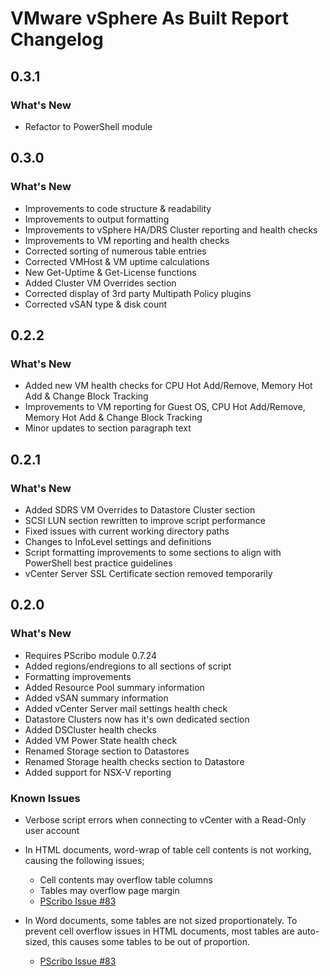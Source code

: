 # VMware vSphere As Built Report Changelog

## 0.3.1
### What's New
- Refactor to PowerShell module

## 0.3.0
### What's New
- Improvements to code structure & readability
- Improvements to output formatting
- Improvements to vSphere HA/DRS Cluster reporting and health checks
- Improvements to VM reporting and health checks
- Corrected sorting of numerous table entries
- Corrected VMHost & VM uptime calculations
- New Get-Uptime & Get-License functions
- Added Cluster VM Overrides section
- Corrected display of 3rd party Multipath Policy plugins
- Corrected vSAN type & disk count

## 0.2.2
### What's New
- Added new VM health checks for CPU Hot Add/Remove, Memory Hot Add & Change Block Tracking
- Improvements to VM reporting for Guest OS, CPU Hot Add/Remove, Memory Hot Add & Change Block Tracking
- Minor updates to section paragraph text

## 0.2.1
### What's New
- Added SDRS VM Overrides to Datastore Cluster section
- SCSI LUN section rewritten to improve script performance
- Fixed issues with current working directory paths
- Changes to InfoLevel settings and definitions
- Script formatting improvements to some sections to align with PowerShell best practice guidelines
- vCenter Server SSL Certificate section removed temporarily   

## 0.2.0
### What's New
- Requires PScribo module 0.7.24
- Added regions/endregions to all sections of script
- Formatting improvements
- Added Resource Pool summary information
- Added vSAN summary information
- Added vCenter Server mail settings health check
- Datastore Clusters now has it's own dedicated section
- Added DSCluster health checks
- Added VM Power State health check
- Renamed Storage section to Datastores
- Renamed Storage health checks section to Datastore
- Added support for NSX-V reporting

### Known Issues
- Verbose script errors when connecting to vCenter with a Read-Only user account

- In HTML documents, word-wrap of table cell contents is not working, causing the following issues;
  - Cell contents may overflow table columns
  - Tables may overflow page margin
  - [PScribo Issue #83](https://github.com/iainbrighton/PScribo/issues/83)

- In Word documents, some tables are not sized proportionately. To prevent cell overflow issues in HTML documents, most tables are auto-sized, this causes some tables to be out of proportion.
    
    - [PScribo Issue #83](https://github.com/iainbrighton/PScribo/issues/83)